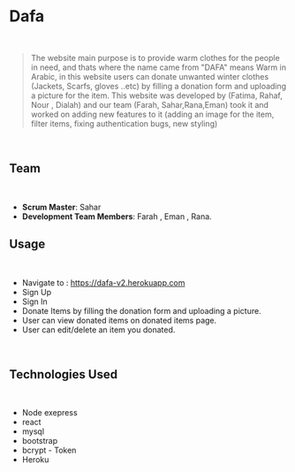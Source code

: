# Dafa
​
> The website main purpose is to provide warm clothes for the people in need, and thats where the name came from "DAFA" means Warm in Arabic, in this website users can donate unwanted winter clothes (Jackets, Scarfs, gloves ..etc) by filling a donation form and uploading a picture for the item.
This website was developed by (Fatima, Rahaf, Nour , Dialah) and our team (Farah, Sahar,Rana,Eman) took it and worked on adding new features to it (adding an image for the item, filter items, fixing authentication bugs, new styling)


​
## Team
​ 
  - __Scrum Master__: Sahar 
  - __Development Team Members__: Farah , Eman , Rana.
​

## Usage
​
- Navigate to : https://dafa-v2.herokuapp.com
- Sign Up
- Sign In
- Donate Items by filling the donation form and uploading a picture.
- User can view donated items on donated items page.
- User can edit/delete an item you donated.
​
 
    
​
## Technologies Used
​
- Node exepress
- react 
- mysql
- bootstrap 
- bcrypt - Token 
- Heroku
​
